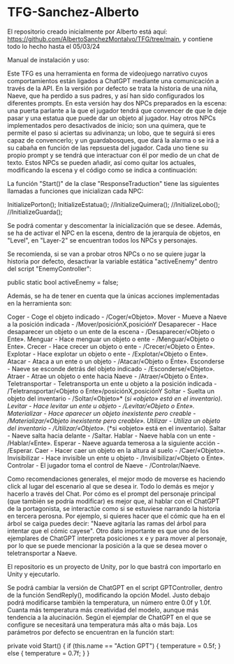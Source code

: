 # TFG-Sanchez-Alberto

El repositorio creado inicialmente por Alberto está aquí: https://github.com/AlbertoSanchezMontalvo/TFG/tree/main, y contiene todo lo hecho hasta el 05/03/24

Manual de instalación y uso:

Este TFG es una herramienta en forma de videojuego narrativo cuyos comportamientos están ligados a ChatGPT mediante una comunicación a través de la API. En la versión por defecto se trata la historia de una niña, Naeve, que ha perdido a sus padres, y así han sido configurados los diferentes prompts. En esta versión hay dos NPCs preparados en la escena: una puerta parlante a la que el jugador tendrá que convencer de que le deje pasar y una estatua que puede dar un objeto al jugador. Hay otros NPCs implementados pero desactivados de inicio; son una quimera, que te permite el paso si aciertas su adivinanza; un lobo, que te seguirá si eres capaz de convencerlo; y un guardabosques, que dará la alarma o se irá a su cabaña en función de las repsuesta del jugador. Cada uno tiene su propio prompt y se tendrá que interactuar con él por medio de un chat de texto. Estos NPCs se pueden añadir, así como quitar los actuales, modificando la escena y el código como se indica a continuación: 

La función "Start()" de la clase "ResponseTraduction" tiene las siguientes llamadas a funciones que inicializan cada NPC:

InitializePorton();
InitializeEstatua();
//InitializeQuimera();
//InitializeLobo();
//InitializeGuarda();

Se podrá comentar y descomentar la inicialización que se desee. Además, se ha de activar el NPC en la escena, dentro de la jerarquía de objetos, en "Level", en "Layer-2" se encuentran todos los NPCs y personajes.

Se recomienda, si se van a probar otros NPCs o no se quiere jugar la historia por defecto, desactivar la variable estática "activeEnemy" dentro del script "EnemyController":

public static bool activeEnemy = false;

Además, se ha de tener en cuenta que la únicas acciones implementadas en la herramienta son:

Coger - Coge el objeto indicado - /Coger/«Objeto».
Mover - Mueve a Naeve a la posición indicada - /Mover/posiciónX,posiciónY
Desaparecer - Hace desaparecer un objeto o un ente de la escena - /Desaparecer/«Objeto o Ente». 
Menguar - Hace menguar un objeto o ente - /Menguar/«Objeto o Ente». 
Crecer - Hace crecer un objeto o ente - /Crecer/«Objeto o Ente». 
Explotar - Hace explotar un objeto o ente - /Explotar/«Objeto o Ente». 
Atacar - Ataca a un ente o un objeto - /Atacar/«Objeto o Ente». 
Esconderse - Naeve se esconde detrás del objeto indicado - /Esconderse/«Objeto».
Atraer - Atrae un objeto o ente hacia Naeve - /Atraer/«Objeto o Ente».
Teletransportar - Teletransporta un ente u objeto a la posición indicada - /Teletransportar/«Objeto o Ente»/posiciónX,posiciónY
Soltar - Suelta un objeto del inventario - /Soltar/«Objeto»* (*si «objeto» está en el inventario).
Levitar - Hace levitar un ente u objeto - /Levitar/«Objeto o Ente».
Materializar - Hace aparecer un objeto inexistente pero creable - /Materializar/«Objeto inexistente pero creable».
Utilizar - Utiliza un objeto del inventario - /Utilizar/«Objeto»*. (*si «objeto» está en el inventario).
Saltar - Naeve salta hacia delante - /Saltar.
Hablar - Naeve habla con un ente - /Hablar/«Ente».
Esperar - Naeve aguarda temerosa a la siguiente acción - /Esperar.
Caer - Hacer caer un objeto en la altura al suelo - /Caer/«Objeto».
Invisibilizar - Hace invisible un ente u objeto - /Invisibilizar/«Objeto o Ente».
Controlar - El jugador toma el control de Naeve - /Controlar/Naeve.

Como recomendaciones generales, el mejor modo de moverse es haciendo click al lugar del escenario al que se desea ir. Todo lo demás es mejor y hacerlo a través del Chat. Por cómo es el prompt del personaje principal (que también se podría modificar) es mejor que, al hablar con el ChatGPT de la portagonista, se interactúe como si se estuviese narrando la historia en tercera perosna. Por ejemplo, si quieres hacer que el cómic que ha en el árbol se caiga puedes decir: "Naeve agitaría las ramas del árbol para intentar que el cómic cayese". Otro dato importante es que uno de los ejemplares de ChatGPT interpreta posiciones x e y para mover al personaje, por lo que se puede mencionar la posición a la que se desea mover o teletransportar a Naeve.

El repositorio es un proyecto de Unity, por lo que bastrá con importarlo en Unity y ejecutarlo.

Se podrá cambiar la versión de ChatGPT en el script GPTController, dentro de la función SendReply(), modificando la opción Model. Justo debajo podrá modificarse también la temperatura, un número entre 0.0f y 1.0f. Cuanta más temperatura más creatividad del modelo, aunque más tendencia a la alucinación. Según el ejemplar de ChatGPT en el que se configure se necesitará una temperatura más alta o más baja. Los parámetros por defecto se encuentran en la función start: 

private void Start()
        {
            if (this.name == "Action GPT")
            {
                temperature = 0.5f;
            }
            else
            {
                temperature = 0.7f;
            }
        }

